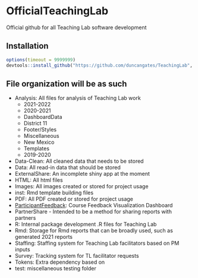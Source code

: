 # OfficialTeachingLab
Official github for all Teaching Lab software development

## Installation

``` r
options(timeout = 9999999)
devtools::install_github("https://github.com/duncangates/TeachingLab", auth_token = "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")
```

## File organization will be as such

- Analysis: All files for analysis of Teaching Lab work
	- 2021-2022	- 2020-2021	- DashboardData	- District 11	- Footer/Styles	- Miscellaneous	- New Mexico	- Templates	- 2019-2020
- Data-Clean: All cleaned data that needs to be stored
- Data: All read-in data that should be stored
- ExternalShare: An incomplete shiny app at the moment
- HTML: All html files
- Images: All images created or stored for project usage
- inst: Rmd template building files
- PDF: All PDF created or stored for project usage
- [ParticipantFeedback](https://teachinglabhq.shinyapps.io/ParticipantFeedback/): Course Feedback Visualization Dashboard
- PartnerShare - Intended to be a method for sharing reports with partners
- R: Internal package development .R files for Teaching Lab
- Rmd: Storage for Rmd reports that can be broadly used, such as generated 2021 reports
- Staffing: Staffing system for Teaching Lab facilitators based on PM inputs
- Survey: Tracking system for TL facilitator requests
- Tokens: Extra dependency based on
- test: miscellaneous testing folder

